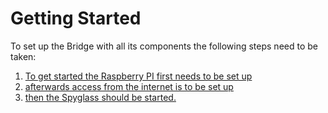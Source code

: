 # Getting Started

To set up the Bridge with all its components the following steps need to be taken:

1. [To get started the Raspberry PI first needs to be set up](setupraspberrypi.md)
2. [afterwards access from the internet is to be set up](../Pirate-Map/10-chart-getting-started.md)
3. [then the Spyglass should be started.](../Pirate-Spyglass/10-spyglass-getting-started.md)

